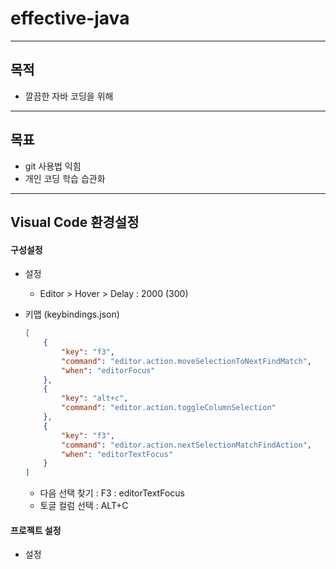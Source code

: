 # effective-java

-------------------------------------------------------------------------------------
## 목적
 - 깔끔한 자바 코딩을 위해

-------------------------------------------------------------------------------------
## 목표
 - git 사용법 익힘
 - 개인 코딩 학습 습관화


-------------------------------------------------------------------------------------
## Visual Code 환경설정
#### 구성설정
* 설정
	* Editor > Hover > Delay : 2000 (300)

* 키맵 (keybindings.json)
	```json
	[
		{
			"key": "f3",
			"command": "editor.action.moveSelectionToNextFindMatch",
			"when": "editorFocus"
		},
		{
			"key": "alt+c",
			"command": "editor.action.toggleColumnSelection"
		},
		{
			"key": "f3",
			"command": "editor.action.nextSelectionMatchFindAction",
			"when": "editorTextFocus"
		}
	]
	```
	* 다음 선택 찾기 : F3 : editorTextFocus
	* 토글 컬럼 선택 : ALT+C

#### 프로젝트 설정
* 설정
